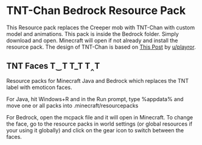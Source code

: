 # TNT-Chan Bedrock Resource Pack
This Resource pack replaces the Creeper mob with TNT-Chan with custom model and animations.
This pack is inside the Bedrock folder. Simply download and open. Minecraft will open if not already and install the resource pack.
The design of TNT-Chan is based on [This Post](https://redd.it/17oloos/) by [u/playror](https://www.reddit.com/user/playror/).

## TNT Faces T‿T T_T T‸T
Resource packs for Minecraft Java and Bedrock which replaces the TNT label with emoticon faces.

For Java, hit Windows+R and in the Run prompt, type %appdata% and move one or all packs into .minecraft/resourcepacks

For Bedrock, open the mcpack file and it will open in Minecraft. To change the face, go to the resource packs in world settings (or global resources if your using it globally) and click on the gear icon to switch between the faces.
